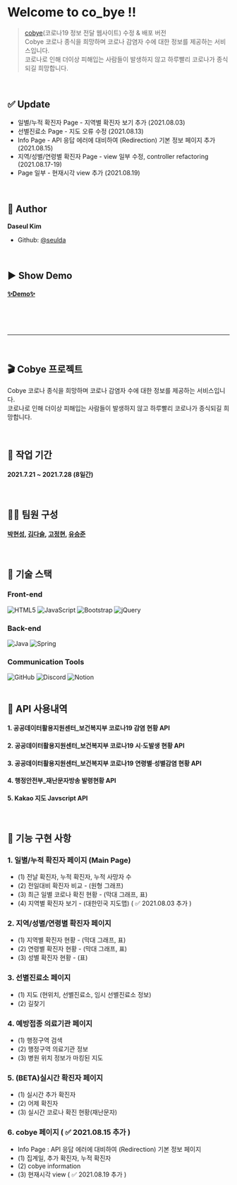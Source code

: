 # Welcome to co_bye ‼️

> [cobye](https://github.com/seulda/cobye)(코로나19 정보 전달 웹사이트) 수정 & 배포 버전 <br>
> Cobye 코로나 종식을 희망하며 코로나 감염자 수에 대한 정보를 제공하는 서비스입니다. <br>
> 코로나로 인해 더이상 피해입는 사람들이 발생하지 않고 하루빨리 코로나가 종식되길 희망합니다.

<br>

## ✅ Update 
* 일별/누적 확진자 Page - 지역별 확진자 보기 추가 (2021.08.03)
* 선별진료소 Page - 지도 오류 수정 (2021.08.13)
* Info Page - API 응답 에러에 대비하여 (Redirection) 기본 정보 페이지 추가 (2021.08.15)
* 지역/성별/연령별 확진자 Page - view 일부 수정, controller refactoring (2021.08.17-19)
* Page 일부 - 현재시각 view 추가 (2021.08.19)

<br>

## 👤 Author
**Daseul Kim**
* Github: [@seulda](https://github.com/seulda)

<br>

## ▶️ Show Demo
#### [✨Demo✨](https://cobye.site)

<br><br><br>

---

<br>

## 🎬 Cobye 프로젝트
Cobye 코로나 종식을 희망하며 코로나 감염자 수에 대한 정보를 제공하는 서비스입니다. <br>
코로나로 인해 더이상 피해입는 사람들이 발생하지 않고 하루빨리 코로나가 종식되길 희망합니다.

<br>

## 📆   작업 기간
#### 2021.7.21 ~ 2021.7.28 (8일간)

<br>

## 👩‍💻   팀원 구성
#### [박현성](https://github.com/lusida0131), [김다슬](https://github.com/seulda), [고정현](https://github.com/lsc3421), [유승준](https://github.com/wns1908)

<br>

## 🎯 기술 스택
### Front-end 
<div>
  <img alt="HTML5" src="https://img.shields.io/badge/html5-%23E34F26.svg?style=for-the-badge&logo=html5&logoColor=white"/>
  <img alt="JavaScript" src="https://img.shields.io/badge/javascript-%23323330.svg?style=for-the-badge&logo=javascript&logoColor=%23F7DF1E"/>
  <img alt="Bootstrap" src="https://img.shields.io/badge/bootstrap-%23563D7C.svg?style=for-the-badge&logo=bootstrap&logoColor=white"/>
  <img alt="jQuery" src="https://img.shields.io/badge/jquery-%230769AD.svg?style=for-the-badge&logo=jquery&logoColor=white"/>
</div>

### Back-end 
<div>
  <img alt="Java" src="https://img.shields.io/badge/java-%23ED8B00.svg?style=for-the-badge&logo=java&logoColor=white"/>
  <img alt="Spring" src="https://img.shields.io/badge/spring-%236DB33F.svg?style=for-the-badge&logo=spring&logoColor=white"/>
</div>
 
### Communication Tools
<div>
  <img alt="GitHub" src="https://img.shields.io/badge/github-%23121011.svg?style=for-the-badge&logo=github&logoColor=white"/>   
  <img alt="Discord" src="https://img.shields.io/badge/Discord-%237289DA.svg?style=for-the-badge&logo=discord&logoColor=white"/>
  <img alt="Notion" src="https://img.shields.io/badge/Notion-%23000000.svg?style=for-the-badge&logo=notion&logoColor=white"/>
</div>

<br>

## 📜 API 사용내역
  #### 1. 공공데이터활용지원센터_보건복지부 코로나19 감염 현황 API
  #### 2. 공공데이터활용지원센터_보건복지부 코로나19 시·도발생 현황 API
  #### 3. 공공데이터활용지원센터_보건복지부 코로나19 연령별·성별감염 현황 API
  #### 4. 행정안전부_재난문자방송 발령현황 API
  #### 5. Kakao 지도 Javscript API
 
<br>

## 📄 기능 구현 사항
### 1. 일별/누적 확진자 페이지 (Main Page)
  * (1) 전날 확진자, 누적 확진자, 누적 사망자 수
  * (2) 전일대비 확진자 비교 - (원형 그래프)
  * (3) 최근 일별 코로나 확진 현황 - (막대 그래프, 표)
  * (4) 지역별 확진자 보기 - (대한민국 지도맵) ( ✅ 2021.08.03 추가 )

### 2. 지역/성별/연령별 확진자 페이지
  * (1) 지역별 확진자 현황 - (막대 그래프, 표)
  * (2) 연령별 확진자 현황 - (막대 그래프, 표)
  * (3) 성별 확진자 현황 - (표)

### 3. 선별진료소 페이지   
  * (1) 지도 (현위치, 선별진료소, 임시 선별진료소 정보)
  * (2) 길찾기

### 4. 예방접종 의료기관 페이지
  * (1) 행정구역 검색
  * (2) 행정구역 의료기관 정보
  * (3) 병원 위치 정보가 마킹된 지도

### 5. (BETA)실시간 확진자 페이지
  * (1) 실시간 추가 확진자
  * (2) 어제 확진자
  * (3) 실시간 코로나 확진 현황(재난문자)

### 6. cobye 페이지 ( ✅ 2021.08.15 추가 )
  * Info Page : API 응답 에러에 대비하여 (Redirection) 기본 정보 페이지
  * (1) 집계일, 추가 확진자, 누적 확진자
  * (2) cobye information
  * (3) 현재시각 view ( ✅ 2021.08.19 추가 )
